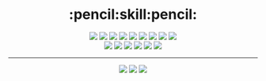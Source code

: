 <div align="center">
	<h1>:pencil:skill:pencil:</h1>
	<div>
		<img src="https://img.shields.io/badge/Java-007396?style=flat&logo=Java&logoColor=white" />
		<img src="https://img.shields.io/badge/Python-3776AB?style=flat&logo=Python&logoColor=white" />
		<img src="https://img.shields.io/badge/HTML5-E34F26?style=flat&logo=HTML5&logoColor=white" />
		<img src="https://img.shields.io/badge/CSS3-1572B6?style=flat&logo=CSS3&logoColor=white" />
		<img src="https://img.shields.io/badge/JavaScript-F7DF1E?style=flat&logo=JavaScript&logoColor=white" />
		<img src="https://img.shields.io/badge/Oracle-F80000?style=flat&logo=Oracle&logoColor=white" />
		<img src="https://img.shields.io/badge/jQuery-0769AD?style=flat&logo=jQuery&logoColor=white" />	
		<img src="https://img.shields.io/badge/Apache Tomcat-F8DC75?style=flat&logo=Apache Tomcat&logoColor=white" />
		<img src="https://img.shields.io/badge/Bootstrap-7952B3?style=flat&logo=Bootstrap&logoColor=white" />	
	</div>
	<div style="display: inline;">
		<img src="https://img.shields.io/badge/Spring-6DB33F?style=flat&logo=Spring&logoColor=white" />
		<img src="https://img.shields.io/badge/Eclipse IDE-2C2255?style=flat&logo=Eclipse IDE&logoColor=white" />	
		<img src="https://img.shields.io/badge/Visual Studio Code-007ACC?style=flat&logo=Visual Studio Code&logoColor=white" />	
		<img src="https://img.shields.io/badge/GitHub-181717?style=flat&logo=GitHub&logoColor=white" />	
	</div>
		<img src="https://img.shields.io/badge/Slack-4A154B?style=flat&logo=Slack&logoColor=white" />
		<img src="https://img.shields.io/badge/Discord-5865F2?style=flat&logo=Discord&logoColor=white" />	
	<hr>

<img src="https://github-readme-stats.vercel.app/api/top-langs/?username=qjatjr0513&layout=compact">
<img src="https://github-readme-stats.vercel.app/api?username=qjatjr0513&show_icons=true">

<img src="https://capsule-render.vercel.app/api?type=waving&&&color=6FC7E1&height=150&section=footer" />
</div>
